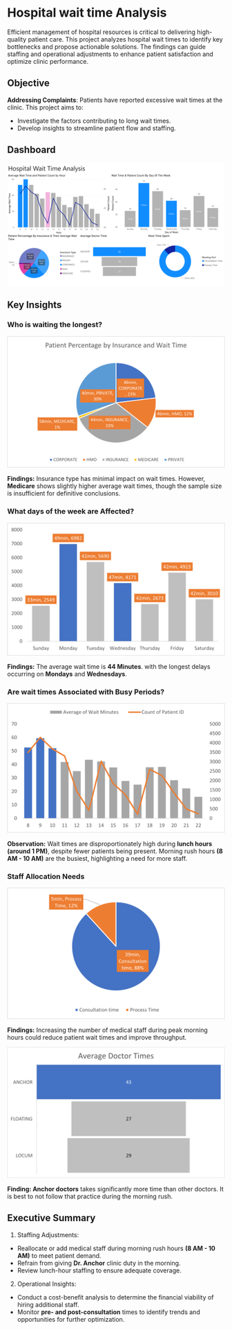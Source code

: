 # Hospital wait time Analysis

Efficient management of hospital resources is critical to delivering high-quality patient care. This project analyzes hospital wait times to identify key bottlenecks and propose actionable solutions. The findings can guide staffing and operational adjustments to enhance patient satisfaction and optimize clinic performance.

## Objective
**Addressing Complaints**: Patients have reported excessive wait times at the clinic. This project aims to:

- Investigate the factors contributing to long wait times.
- Develop insights to streamline patient flow and staffing.

## Dashboard
![Dashboard](HospitalDash.png)

## Key Insights

### Who is waiting the longest?

![Insurance](Insurance.png)

**Findings:** Insurance type has minimal impact on wait times. However, **Medicare** shows slightly higher average wait times, though the sample size is insufficient for definitive conclusions.

### What days of the week are Affected?

![dayOfWeek](DayOfWeek.png)

**Findings:** The average wait time is **44 Minutes**.  with the longest delays occurring on **Mondays** and **Wednesdays**.

### Are wait times Associated with Busy Periods?

![Busy](Busy.png)

**Observation:** Wait times are disproportionately high during **lunch hours (around 1 PM)**, despite fewer patients being present. Morning rush hours **(8 AM - 10 AM)** are the busiest, highlighting a need for more staff.



### Staff Allocation Needs

![staff](Staff.png)

**Findings:** Increasing the number of medical staff during peak morning hours could reduce patient wait times and improve throughput.

![Doctor](Doctor.png)

**Finding: Anchor doctors** takes significantly more time than other doctors. It is best to not follow that practice during the morning rush.

## Executive Summary

1. Staffing Adjustments:

 - Reallocate or add medical staff during morning rush hours **(8 AM - 10 AM)** to meet patient demand. 
 - Refrain from giving **Dr. Anchor** clinic duty in the morning.
 - Review lunch-hour staffing to ensure adequate coverage.

2. Operational Insights:

 - Conduct a cost-benefit analysis to determine the financial viability of hiring additional staff.
 - Monitor **pre- and post-consultation** times to identify trends and opportunities for further optimization.
